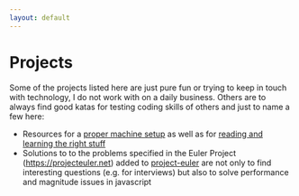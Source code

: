 ```yaml
---
layout: default
---
```


# Projects

Some of the projects listed here are just pure fun or trying to keep in touch with technology, I do not work with on a daily business. Others are to always find good katas for testing coding skills of others and just to name a few here:

* Resources for a [proper machine setup](https://github.com/rockaBe/dotfiles) as well as for [reading and learning the right stuff](https://github.com/rockaBe/professional-programming)
* Solutions to to the problems specified in the Euler Project (https://projecteuler.net) added to [project-euler](https://github.com/rockaBe/project-euler) are not only to find interesting questions (e.g. for interviews) but also to solve performance and magnitude issues in javascript
